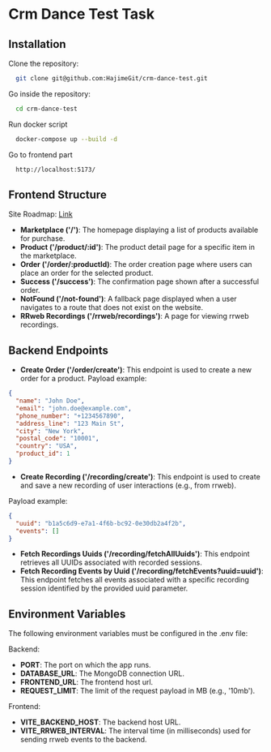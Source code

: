 
# Crm Dance Test Task
## Installation

Clone the repository:

```bash
  git clone git@github.com:HajimeGit/crm-dance-test.git
```

Go inside the repository:

```bash
  cd crm-dance-test
```

Run docker script

```bash
  docker-compose up --build -d
```

Go to frontend part

```bash
  http://localhost:5173/
```
## Frontend Structure

Site Roadmap: [Link](https://drive.google.com/file/d/1CaHw2s1Enhdz05diIEbPfuy2UbhjsDY1/view?usp=sharing)

- **Marketplace ('/')**: The homepage displaying a list of products available for purchase.
- **Product ('/product/:id')**: The product detail page for a specific item in the marketplace.
- **Order ('/order/:productId)**: The order creation page where users can place an order for the selected product.
- **Success ('/success')**: The confirmation page shown after a successful order.
- **NotFound ('/not-found')**: A fallback page displayed when a user navigates to a route that does not exist on the website. 
- **RRweb Recordings ('/rrweb/recordings')**: A page for viewing rrweb recordings. 

## Backend Endpoints

- **Create Order ('/order/create')**: This endpoint is used to create a new order for a product.
Payload example:
```json
{
  "name": "John Doe",
  "email": "john.doe@example.com",
  "phone_number": "+1234567890",
  "address_line": "123 Main St",
  "city": "New York",
  "postal_code": "10001",
  "country": "USA",
  "product_id": 1
}

```
- **Create Recording ('/recording/create')**: This endpoint is used to create and save a new recording of user interactions (e.g., from rrweb). 

Payload example:
```json
{
  "uuid": "b1a5c6d9-e7a1-4f6b-bc92-0e30db2a4f2b",
  "events": []
}

```
- **Fetch Recordings Uuids ('/recording/fetchAllUuids')**: This endpoint retrieves all UUIDs associated with recorded sessions.
- **Fetch Recording Events by Uuid ('/recording/fetchEvents?uuid=uuid')**: This endpoint fetches all events associated with a specific recording session identified by the provided uuid parameter.

## Environment Variables
The following environment variables must be configured in the .env file:

Backend:

- **PORT**: The port on which the app runs.
- **DATABASE_URL**: The MongoDB connection URL.
- **FRONTEND_URL**: The frontend host url.
- **REQUEST_LIMIT**: The limit of the request payload in MB (e.g., '10mb').

Frontend:

- **VITE_BACKEND_HOST**: The backend host URL.
- **VITE_RRWEB_INTERVAL**: The interval time (in milliseconds) used for sending rrweb events to the backend.
